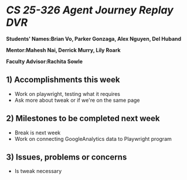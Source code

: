 # *CS 25-326 Agent Journey Replay DVR*

**Students' Names:Brian Vo, Parker Gonzaga, Alex Nguyen, Del Huband**

**Mentor:Mahesh Nai, Derrick Murry, Lily Roark**

**Faculty Advisor:Rachita Sowle**

## 1) Accomplishments this week ##
   - Work on playwright, testing what it requires
   - Ask more about tweak or if we're on the same page
## 2) Milestones to be completed next week ##
   - Break is next week
   - Work on connecting GoogleAnalytics data to Playwright program
## 3) Issues, problems or concerns ##
   - Is tweak necessary



